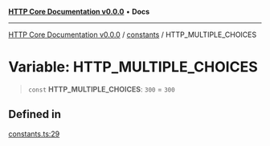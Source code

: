 [**HTTP Core Documentation v0.0.0**](../../README.md) • **Docs**

***

[HTTP Core Documentation v0.0.0](../../modules.md) / [constants](../README.md) / HTTP\_MULTIPLE\_CHOICES

# Variable: HTTP\_MULTIPLE\_CHOICES

> `const` **HTTP\_MULTIPLE\_CHOICES**: `300` = `300`

## Defined in

[constants.ts:29](https://github.com/stonemjs/http-core/blob/3497087dac965583296f5092cd519a9aa0728373/src/constants.ts#L29)
